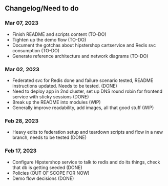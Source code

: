 ## Changelog/Need to do

### Mar 07, 2023

- Finish README and scripts content (TO-DO)
- Tighten up the demo flow (TO-DO)
- Document the gotchas about hipstershop cartservice and Redis svc consumption (TO-DO)
- Generate reference architecture and network diagrams (TO-DO)

### Mar 02, 2023

- Federated svc for Redis done and failure scenario tested, README instructions updated. Needs to be tested. (DONE)
- Need to deploy app in 2nd cluster,  set up DNS round robin for frontend service with sticky sessions (DONE)
- Break up the README into modules (WIP)
- Generally improve readability, add images, all that good stuff (WIP)

### Feb 28, 2023

- Heavy edits to federation setup and teardown scripts and flow in a new branch, needs to be tested (DONE)

### Feb 17, 2023

- Configure Hipstershop service to talk to redis and do its things, check that db is getting seeded (DONE)
- Policies (OUT OF SCOPE FOR NOW)
- Demo flow decisions (DONE)
